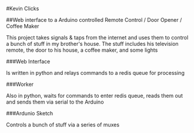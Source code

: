 #Kevin Clicks

##Web interface to a Arduino controlled Remote Control / Door Opener / Coffee Maker

This project takes signals & taps from the internet and uses them to
control a bunch of stuff in my brother's house. The stuff includes his
television remote, the door to his house, a coffee maker, and some
lights

###Web Interface

Is written in python and relays commands to a redis queue for
processing

###Worker

Also in python, waits for commands to enter redis queue, reads them out
and sends them via serial to the Arduino

###Ardunio Sketch

Controls a bunch of stuff via a series of muxes



